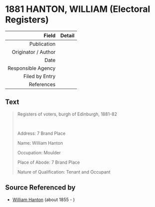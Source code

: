 ﻿---
layout: page
permalink: /sources/s53184846
---

# 1881 HANTON, WILLIAM (Electoral Registers)

Field | Detail
---:|:---
Publication | 
Originator / Author | 
Date | 
Responsible Agency | 
Filed by Entry | 
References | 

## Text

> Registers of voters, burgh of Edinburgh, 1881-82
>
> <br/>
>
> Address: 7 Brand Place
>
> Name: William Hanton
>
> Occupation: Moulder
>
> Place of Abode: 7 Brand Place
>
> Nature of Qualification: Tenant and Occupant
>

## Source Referenced by

* [William Hanton](../people/@62602830@-william-hanton-b1855-d.md) (about 1855 - )
